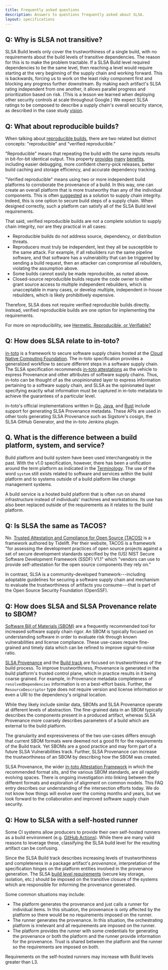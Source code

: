 ```yaml
---
title: Frequently asked questions
description: Answers to questions frequently asked about SLSA.
layout: specifications
---
```


## Q: Why is SLSA not transitive?

SLSA Build levels only cover the trustworthiness of a single build, with no
requirements about the build levels of transitive dependencies. The reason for
this is to make the problem tractable. If a SLSA Build level required
dependencies to be the same level, then reaching a level would require starting
at the very beginning of the supply chain and working forward. This is
backwards, forcing us to work on the least risky component first and blocking
any progress further downstream. By making each artifact's SLSA rating
independent from one another, it allows parallel progress and prioritization
based on risk. (This is a lesson we learned when deploying other security
controls at scale throughout Google.) We expect SLSA ratings to be composed to
describe a supply chain's overall security stance, as described in the case
study [vision](../../example.md#vision-case-study).

## Q: What about reproducible builds?

When talking about [reproducible builds](https://reproducible-builds.org), there
are two related but distinct concepts: "reproducible" and "verified
reproducible."

"Reproducible" means that repeating the build with the same inputs results in
bit-for-bit identical output. This property
[provides](https://reproducible-builds.org/docs/buy-in/)
[many](https://wiki.debian.org/ReproducibleBuilds/About)
[benefits](https://google.github.io/building-secure-and-reliable-systems/raw/ch14.html#hermeticcomma_reproduciblecomma_or_veri),
including easier debugging, more confident cherry-pick releases, better build
caching and storage efficiency, and accurate dependency tracking.

"Verified reproducible" means using two or more independent build platforms to
corroborate the provenance of a build. In this way, one can create an overall
platform that is more trustworthy than any of the individual components. This is
often
[suggested](https://www.linuxfoundation.org/en/blog/preventing-supply-chain-attacks-like-solarwinds/)
as a solution to supply chain integrity. Indeed, this is one option to secure
build steps of a supply chain. When designed correctly, such a platform can
satisfy all of the SLSA Build level requirements.

That said, verified reproducible builds are not a complete solution to supply
chain integrity, nor are they practical in all cases:

-   Reproducible builds do not address source, dependency, or distribution
    threats.
-   Reproducers must truly be independent, lest they all be susceptible to the
    same attack. For example, if all rebuilders run the same pipeline software,
    and that software has a vulnerability that can be triggered by sending a
    build request, then an attacker can compromise all rebuilders, violating the
    assumption above.
-   Some builds cannot easily be made reproducible, as noted above.
-   Closed-source reproducible builds require the code owner to either grant
    source access to multiple independent rebuilders, which is unacceptable in
    many cases, or develop multiple, independent in-house rebuilders, which is
    likely prohibitively expensive.

Therefore, SLSA does not require verified reproducible builds directly. Instead,
verified reproducible builds are one option for implementing the requirements.

For more on reproducibility, see
[Hermetic, Reproducible, or Verifiable?](https://google.github.io/building-secure-and-reliable-systems/raw/ch14.html#hermeticcomma_reproduciblecomma_or_veri)

## Q: How does SLSA relate to in-toto?

[in-toto](https://in-toto.io/) is a framework to secure software supply chains
hosted at the [Cloud Native Computing Foundation](https://cncf.io/). The in-toto
specification provides a generalized workflow to secure different steps in a
software supply chain. The SLSA specification recommends
[in-toto attestations](https://github.com/in-toto/attestation) as the vehicle to
express Provenance and other attributes of software supply chains. Thus, in-toto
can be thought of as the unopinionated layer to express information pertaining
to a software supply chain, and SLSA as the opinionated layer specifying exactly
what information must be captured in in-toto metadata to achieve the guarantees
of a particular level.

in-toto's official implementations written in
[Go](https://github.com/in-toto/in-toto-golang),
[Java](https://github.com/in-toto/in-toto-java), and
[Rust](https://github.com/in-toto/in-toto-rs) include support for generating
SLSA Provenance metadata. These APIs are used in other tools generating SLSA
Provenance such as Sigstore's cosign, the SLSA GitHub Generator, and the in-toto
Jenkins plugin.

## Q. What is the difference between a build platform, system, and service?

Build platform and build system have been used interchangeably in the past. With
the v1.0 specification, however, there has been a unification around the term
platform as indicated in the [Terminology](terminology.md). The use of the word
`system` still exists related to software and services within the build platform
and to systems outside of a build platform like change management systems.

A build service is a hosted build platform that is often run on shared infrastructure
instead of individuals' machines and workstations. Its use has also been replaced outside
of the requirements as it relates to the build platform.

## Q: Is SLSA the same as TACOS?

No.
[Trusted Attestation and Compliance for Open Source (TACOS)](https://github.com/tacosframework)
is a framework authored by Tidelift.
Per their website, TACOS is a framework
"for assessing the development practices of open source projects
against a set of secure development standards specified by the (US)
NIST Secure Software Development Framework (SSDF) V1.1" which
"vendors can use to provide self-attestation for the open source components
they rely on."

In contrast, SLSA is a community-developed framework---including
adoptable guidelines for securing a software supply chain and
mechanism to evaluate the trustworthiness of artifacts you consume---that
is part of the Open Source Security Foundation (OpenSSF).

## Q: How does SLSA and SLSA Provenance relate to SBOM?

[Software Bill of Materials (SBOM)] are a frequently recommended tool for
increased software supply chain rigor. An SBOM is typically focused on
understanding software in order to evaluate risk through known vulnerabilities
and license compliance. These use-cases require fine-grained and timely data
which can be refined to improve signal-to-noise ratio.

[SLSA Provenance] and the [Build track] are focused on trustworthiness of the
build process. To improve trustworthiness, Provenance is generated in the build
platform's trusted control plane, which in practice results in it being coarse
grained. For example, in Provenance metadata completeness of
`resolvedDependencies` information is on a best-effort basis. Further, the
`ResourceDescriptor` type does not require version and license information or
even a URI to the dependency's original location.

While they likely include similar data, SBOMs and SLSA Provenance operate at
different levels of abstraction. The fine-grained data in an SBOM typically
describes the components present in a produced artifact, whereas SLSA
Provenance more coarsely describes parameters of a build which are external to
the build platform.

The granularity and expressiveness of the two use-cases differs enough that
current SBOM formats were deemed not a good fit for the requirements of
the Build track. Yet SBOMs are a good practice and may form part of a future
SLSA Vulnerabilities track. Further, SLSA Provenance can increase the
trustworthiness of an SBOM by describing how the SBOM was created.

SLSA Provenance, the wider [in-toto Attestation Framework] in which the
recommended format sits, and the various SBOM standards, are all rapidly
evolving spaces. There is ongoing investigation into linking between the
different formats and exploration of alignment on common models. This FAQ entry
describes our understanding of the intersection efforts today. We do not know
how things will evolve over the coming months and years, but we look forward to
the collaboration and improved software supply chain security.

## Q: How to SLSA with a self-hosted runner

Some CI systems allow producers to provide their own self-hosted runners as a build
environment (e.g. [GitHub Actions]). While there are many valid reasons to leverage
these, classifying the SLSA build level for the resulting artifact can be confusing.

Since the SLSA Build track describes increasing levels of trustworthiness and
completeness in a package artifact's <dfn>provenance</dfn>, interpretation of the
specification hinges on the platform entities involved in the provenance generation.
The SLSA [build level requirements] (secure key storage, isolation, etc.) should be
imposed on the transitive closure of the systems which are responsible for informing
the provenance generated.

Some common situations may include:

-   The platform generates the provenance and just calls a runner for individual items.
    In this situation, the provenance is only affected by the platform so there would be
    no requirements imposed on the runner.
-   The runner generates the provenance. In this situation, the orchestrating platform
    is irrelevant and all requirements are imposed on the runner.
-   The platform provides the runner with some credentials for generating the provenance
    or both the platform and the runner provide information for the provenance. Trust is
    shared between the platform and the runner so the requirements are imposed on both.

Requirements on the self-hosted runners may increase with Build levels greater than L3.

[build level requirements]: requirements.md
[GitHub Actions]: https://docs.github.com/en/actions/hosting-your-own-runners
[Software Bill of Materials (SBOM)]: https://ntia.gov/sbom
[SLSA Provenance]: provenance.md
[Build track]: levels.md#build-track
[in-toto Attestation Framework]: https://github.com/in-toto/attestation/blob/main/spec/
